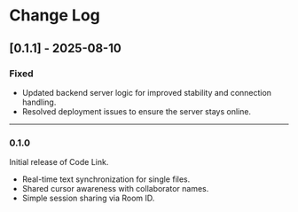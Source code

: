# Change Log

## [0.1.1] - 2025-08-10

### Fixed
-   Updated backend server logic for improved stability and connection handling.
-   Resolved deployment issues to ensure the server stays online.

---

### 0.1.0

Initial release of Code Link.
* Real-time text synchronization for single files.
* Shared cursor awareness with collaborator names.
* Simple session sharing via Room ID.